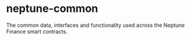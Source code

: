 # neptune-common

The common data, interfaces and functionality used across the Neptune Finance smart contracts.
